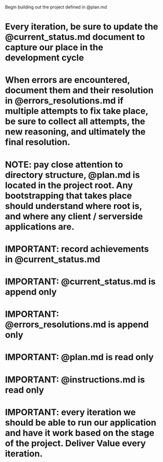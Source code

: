 Begin building out the project defined in @plan.md
# Every iteration, be sure to update the @current_status.md document to capture our place in the development cycle
# When errors are encountered, document them and their resolution in @errors_resolutions.md if multiple attempts to fix take place, be sure to collect all attempts, the new reasoning, and ultimately the final resolution.

# NOTE: pay close attention to directory structure, @plan.md is located in the project root. Any bootstrapping that takes place should understand where root is, and where any client / serverside applications are.

# IMPORTANT: record achievements in @current_status.md
# IMPORTANT: @current_status.md is append only
# IMPORTANT: @errors_resolutions.md is append only
# IMPORTANT: @plan.md is read only
# IMPORTANT: @instructions.md is read only

# IMPORTANT: every iteration we should be able to run our application and have it work based on the stage of the project. Deliver Value every iteration.
